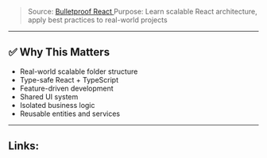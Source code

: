 > Source:   [Bulletproof React ](https://github.com/alan2207/bulletproof-react)
> Purpose: Learn scalable React architecture, apply best practices to real-world projects 

---

## ✅ Why This Matters

- Real-world scalable folder structure
- Type-safe React + TypeScript
- Feature-driven development
- Shared UI system
- Isolated business logic
- Reusable entities and services

---

## Links: 